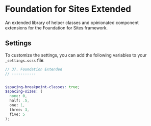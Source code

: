 # Foundation for Sites Extended
An extended library of helper classes and opinionated component extensions for the Foundation for Sites framework.

## Settings

To customize the settings, you can add the following variables to your `_settings.scss` file:

```scss
// 37. Foundation Extended
// -----------


$spacing-breakpoint-classes: true;
$spacing-sizes: (
  none: 0,
  half: .5,
  one: 1,
  three: 3,
  five: 5
);
```
